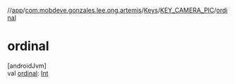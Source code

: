 //[app](../../../../index.md)/[com.mobdeve.gonzales.lee.ong.artemis](../../index.md)/[Keys](../index.md)/[KEY_CAMERA_PIC](index.md)/[ordinal](ordinal.md)

# ordinal

[androidJvm]\
val [ordinal](ordinal.md): [Int](https://kotlinlang.org/api/latest/jvm/stdlib/kotlin/-int/index.html)
